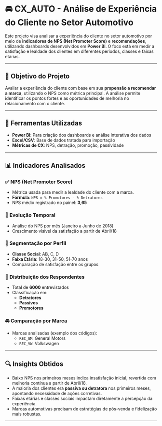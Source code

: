 # 🚘 CX_AUTO - Análise de Experiência do Cliente no Setor Automotivo

Este projeto visa analisar a experiência do cliente no setor automotivo por meio de **indicadores de NPS (Net Promoter Score)** e **recomendações**, utilizando dashboards desenvolvidos em **Power BI**. O foco está em medir a satisfação e lealdade dos clientes em diferentes períodos, classes e faixas etárias.

---

## 🎯 Objetivo do Projeto

Avaliar a experiência do cliente com base em sua **propensão a recomendar a marca**, utilizando o NPS como métrica principal. A análise permite identificar os pontos fortes e as oportunidades de melhoria no relacionamento com o cliente.

---

## 🧰 Ferramentas Utilizadas

- **Power BI**: Para criação dos dashboards e análise interativa dos dados
- **Excel/CSV**: Base de dados tratada para importação
- **Métricas de CX**: NPS, detração, promoção, passividade

---

## 📊 Indicadores Analisados

### ✅ **NPS (Net Promoter Score)**
- Métrica usada para medir a lealdade do cliente com a marca.
- **Fórmula**: `NPS = % Promotores - % Detratores`
- NPS médio registrado no painel: **3,65**

### 📅 **Evolução Temporal**
- Análise do NPS por mês (Janeiro a Junho de 2018)
- Crescimento visível da satisfação a partir de Abril/18

### 👥 **Segmentação por Perfil**
- **Classe Social**: AB, C, D
- **Faixa Etária**: 18-30, 31-50, 51-70 anos
- Comparação de satisfação entre os grupos

### 📌 **Distribuição dos Respondentes**
- Total de **6000** entrevistados
- Classificação em:
  - **Detratores**
  - **Passivos**
  - **Promotores**

### 🚘 **Comparação por Marca**
- Marcas analisadas (exemplo dos códigos):
  - `REC_GM`: General Motors
  - `REC_VW`: Volkswagen

---

## 🔍 Insights Obtidos

- Baixo NPS nos primeiros meses indica insatisfação inicial, revertida com melhoria contínua a partir de Abril/18.
- A maioria dos clientes era **passiva ou detratora** nos primeiros meses, apontando necessidade de ações corretivas.
- Faixas etárias e classes sociais impactam diretamente a percepção da experiência.
- Marcas automotivas precisam de estratégias de pós-venda e fidelização mais robustas.

---



